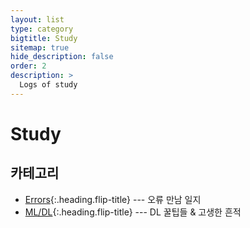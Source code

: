 ```yaml
---
layout: list
type: category
bigtitle: Study
sitemap: true
hide_description: false
order: 2
description: >
  Logs of study
---
```


# Study

## 카테고리

* [Errors]{:.heading.flip-title} ---  오류 만남 일지
* [ML/DL]{:.heading.flip-title} --- DL 꿀팁들 & 고생한 흔적

[Errors]: /errors/
[ML/DL]: /ml-dl/
[Algorithm]: /algorithm/